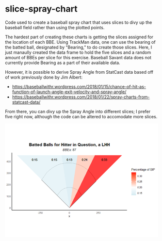 # slice-spray-chart
Code used to create a baseball spray chart that uses slices to divy up the baseball field rather than using the plotted points.

The hardest part of creating these charts is getting the slices assigned for the location of each BBE. Using TrackMan data, one can use the bearing of the batted ball, designated by "Bearing," to do create those slices. Here, I just manaully created the data frame to hold the five slices and a random amount of BBEs per slice for this exercise. Baseball Savant data does not currently provide Bearing as a part of their available data.

However, it is possible to derive Spray Angle from StatCast data based off of work previously done by Jim Albert:
- https://baseballwithr.wordpress.com/2018/01/15/chance-of-hit-as-function-of-launch-angle-exit-velocity-and-spray-angle/
- https://baseballwithr.wordpress.com/2018/01/22/spray-charts-from-statcast-data/

From there, you can divy up the Spray Angle into different slices; I prefer five right now, although the code can be altered to accomodate more slices.

![Image](https://github.com/benhowell71/slice-spray-chart/blob/main/slice_chart.jpeg)

